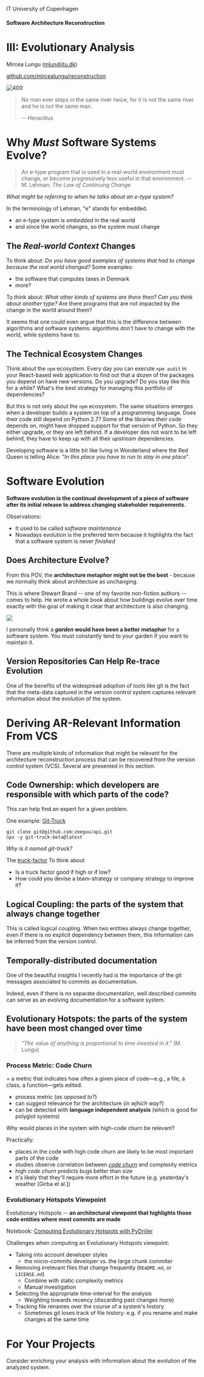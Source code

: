 IT University of Copenhagen

#### Software Architecture Reconstruction

# III: Evolutionary Analysis

Mircea Lungu (mlun@itu.dk) 


<a href="https://github.com/mircealungu/reconstruction">github.com/mircealungu/reconstruction</a>


![400](images/heraclitus.png)

> No man ever steps in the same river twice, for it is not the same river and he is not the same man.

> -- Heraclitus

# Why *Must* Software Systems Evolve? 

> An e-type program that is used in a real-world environment must change, or become progressively less useful in that environment. 
> -- M. Lehman, *The Law of Continuing Change*

*What might be referring to when he talks about an e-type system?*

In the terminology of Lehman, "e" stands for embedded. 
- an e-type system is *embedded* in the real world
- and since the world changes, so the system must change

## The *Real-world Context* Changes

To think about: *Do you have good examples of systems that had to change because the real world changed?* Some examples: 
- the software that computes taxes in Denmark
- more? 


To think about: *What other kinds of systems are there then? Can you think about another type?* Are there programs that are not impacted by the change in the world around them? 

It seems that one could even argue that this is the difference between algorithms and software systems: algorithms don't have to change with the world, while systems have to. 


## The Technical Ecosystem Changes

Think about the `npm` ecosystem. Every day you can execute `npm audit` in your React-based web application to find out that a dozen of the packages you depend on have new versions. Do you upgrade? Do you stay like this for a while? What's the best strategy for managing this portfolio of dependencies?

But this is not only about the `npm` ecosystem. The same situations emerges when a developer builds a system on top of a programming language. Does their code still depend on Python 2.7? Some of the libraries their code depends on, might have dropped support for that version of Python. So they either upgrade, or they are left behind. If a developer des not want to be left behind, they have to keep up with all their *upstream* dependencies. 

Developing software is a little bit like living in Wonderland where the Red Queen is telling Alice: "*In this place you have to run to stay in one place*". 


# Software Evolution

**Software evolution is the continual development of a piece of software after its initial release to address changing stakeholder requirements**.

Observations: 
- It used to be called *software maintenance*
- Nowadays evolution is the preferred term because it highlights the fact that a software system is never *finished*


## Does Architecture Evolve? 

From this POV, the **architecture metaphor might not be the best** - because we normally think about architecture as unchanging. 

This is where Stewart Brand -- one of my favorite non-fiction authors -- comes to help. He wrote a whole book about how buildings evolve over time exactly with the goal of making it clear that architecture is also changing. 

![](images/how_buildings_learn.png)


I personally think a ***garden* would have been a better metaphor** for a software system. You must constantly tend to your garden if you want to maintain it. 


## Version Repositories Can Help Re-trace Evolution

One of the benefits of the widespread adoption of tools like git is the fact that the meta-data captured in the version control system captures relevant information about the evolution of the system. 


# Deriving AR-Relevant Information From VCS 

There are multiple kinds of information that might be relevant for the architecture reconstruction process that can be recovered from the version control system (VCS). Several are presented in this section. 

## Code Ownership: which developers are responsible with which parts of the code?

This can help find an expert for a given problem.

One example: [Git-Truck](https://github.com/git-truck/git-truck)

```
git clone git@github.com:zeeguu/api.git
npx -y git-truck-beta@latest
```

*Why is it named git-truck?* 

The [truck-factor](https://www.agileadvice.com/2005/05/15/agilemanagement/truck-factor/) 
To think about
- Is a truck factor good if high or if low?
- How could you devise a team-strategy or company strategy to improve it?


## Logical Coupling: the parts of the system that always change together 

This is called logical coupling. When two entities always change together, even if there is no explicit dependency between them, this information can be inferred from the version control.


## Temporally-distributed documentation

One of the beautiful insights I recently had is the importance of the git messages associated to commits as documentation. 

Indeed, even if there is no separate documentation, well described commits can serve as an evolving documentation for a software system. 




## Evolutionary Hotspots: the parts of the system have been most changed over time

> *"The value of anything is proportional to time invested in it."* (M. Lungu)

### Process Metric: Code Churn
 
 = a metric that indicates how often a given piece of code—e.g., a file, a class, a function—gets edited. 
 
 - process metric (*as opposed to?*)
 - can suggest relevance for the architecture (*in wjhich way?*)
 - can be detected with **language independent analysis** (which is good for polyglot systems)

Why would places in the system with high-code churn be relevant? 

Practically:

- places in the code with high code churn are likely to be most important parts of the code
- studies observe correlation between [*code churn*](https://linearb.io/blog/what-is-code-churn/) and complexity metrics
- high *code churn* predicts bugs better than size 
- it's likely that they'll require more effort in the future (e.g. yesterday's weather [Girba et al.])

### Evolutionary Hotspots Viewpoint

Evolutionary Hotspots -- **an architectural viewpoint that highlights those code entities where most commits are made** 

Notebook: [Computing Evolutionary Hotspots with PyDriller](https://colab.research.google.com/drive/1T4Hj12uD6h5Ody4ietooe5nW-yGFCoX9?usp=sharing)

Challenges when computing an Evolutionary Hotspots viewpoint: 

- Taking into account developer styles
	- the micro-commits developer vs. the large chunk commiter
- Removing irrelevant files that change frequently (`README.md`, or `LICENSE.md`)
	- Combine with static complexity metrics
	- Manual investigation
- Selecting the appropriate time-interval for the analysis 
	- Weighting towards recency (discarding past changes more)
- Tracking file renames over the course of a system's history
	- Sometimes git loses track of file history: e.g. if you rename and make changes at the same time



# For Your Projects

Consider enriching your analysis with information about the evolution of the analyzed system.
